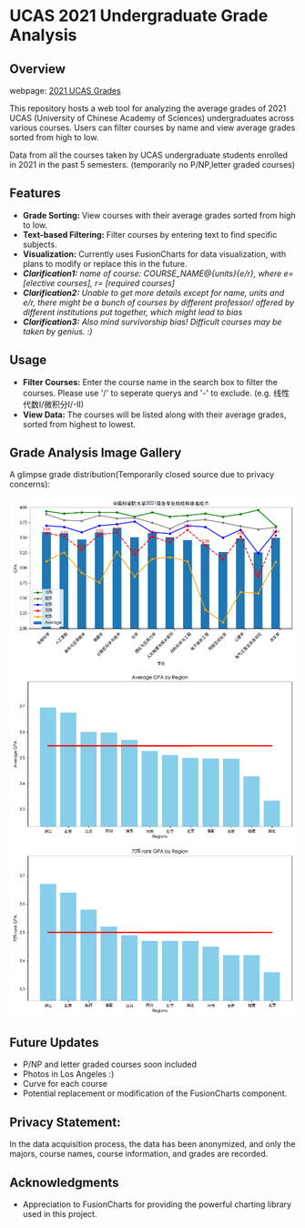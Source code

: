 # UCAS 2021 Undergraduate Grade Analysis

## Overview
webpage: [2021 UCAS Grades](https://sjj1017.github.io/ucourses/)

This repository hosts a web tool for analyzing the average grades of 2021 UCAS (University of Chinese Academy of Sciences) undergraduates across various courses. Users can filter courses by name and view average grades sorted from high to low.

Data from all the courses taken by UCAS undergraduate students enrolled in 2021 in the past 5 semesters. (temporarily no P/NP,letter graded courses)

## Features

- **Grade Sorting:** View courses with their average grades sorted from high to low.
- **Text-based Filtering:** Filter courses by entering text to find specific subjects.
- **Visualization:** Currently uses FusionCharts for data visualization, with plans to modify or replace this in the future.
- ***Clarification1:** name of course: COURSE_NAME@{units}{e/r}, where e=[elective courses], r= [required courses]*
- ***Clarification2:** Unable to get more details except for name, units and e/r, there might be a bunch of courses by different professor/ offered by different institutions put together, which might lead to bias*
- ***Clarification3:** Also mind survivorship bias! Difficult courses may be taken by genius. :)*

## Usage

- **Filter Courses:** Enter the course name in the search box to filter the courses. Please use '/' to seperate querys and '-' to exclude. (e.g. 线性代数I/微积分I/-II)
- **View Data:** The courses will be listed along with their average grades, sorted from highest to lowest.

## Grade Analysis Image Gallery

A glimpse grade distribution(Temporarily closed source due to privacy concerns):

![GPA Major distribution](GPA.png "GPA Major distribution")
![Region_Avg](region_avg.png "Region avg GPA distribution")
![Region70](region_median.png "Region 70%rank GPA distribution")

## Future Updates
- P/NP and letter graded courses soon included
- Photos in Los Angeles :)
- Curve for each course
- Potential replacement or modification of the FusionCharts component.

## Privacy Statement:
In the data acquisition process, the data has been anonymized, and only the majors, course names, course information, and grades are recorded.

## Acknowledgments
- Appreciation to FusionCharts for providing the powerful charting library used in this project.
